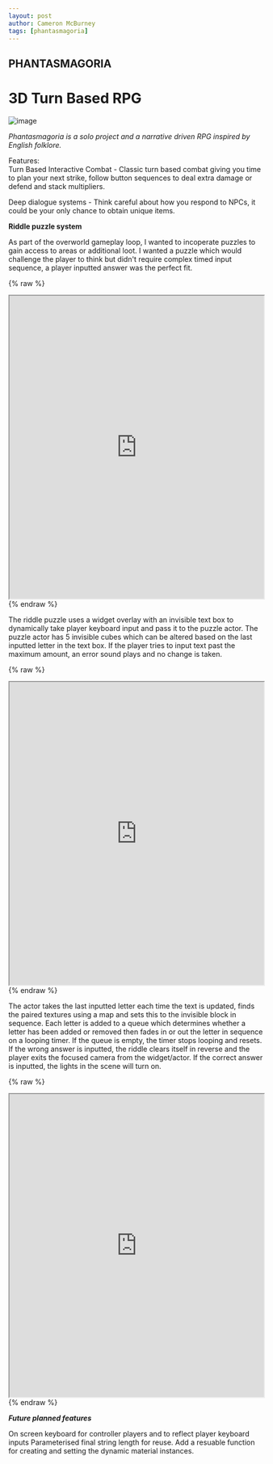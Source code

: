 ```yaml
---
layout: post
author: Cameron McBurney
tags: [phantasmagoria]
---
```


## PHANTASMAGORIA
# 3D Turn Based RPG 

![image](./images/COVER_Phantasmagoria.png)

*Phantasmagoria is a solo project and a narrative driven RPG inspired by English folklore.*

Features:  
Turn Based Interactive Combat - Classic turn based combat giving you time to plan your next strike, follow button sequences to deal extra damage or defend and stack multipliers.

Deep dialogue systems - Think careful about how you respond to NPCs, it could be your only chance to obtain unique items.




**Riddle puzzle system**

As part of the overworld gameplay loop, I wanted to incoperate puzzles to gain access to areas or additional loot. 
I wanted a puzzle which would challenge the player to think but didn't require complex timed input sequence, a player inputted answer was the perfect fit.

{% raw %}
<iframe src="https://www.youtube.com/embed/6UFsydybUDI" width="100%" height="600" scrolling="no" allowfullscreen></iframe>
{% endraw %}

The riddle puzzle uses a widget overlay with an invisible text box to dynamically take player keyboard input and pass it to the puzzle actor.
The puzzle actor has 5 invisible cubes which can be altered based on the last inputted letter in the text box.
If the player tries to input text past the maximum amount, an error sound plays and no change is taken.

{% raw %}
<iframe src="https://blueprintue.com/render/ma4ilg6m/" width="100%" height="600" scrolling="no" allowfullscreen></iframe>
{% endraw %}

The actor takes the last inputted letter each time the text is updated, finds the paired textures using a map and sets this to the invisible block in sequence.
Each letter is added to a queue which determines whether a letter has been added or removed then fades in or out the letter in sequence on a looping timer.
If the queue is empty, the timer stops looping and resets.
If the wrong answer is inputted, the riddle clears itself in reverse and the player exits the focused camera from the widget/actor.
If the correct answer is inputted, the lights in the scene will turn on.

{% raw %}
<iframe src="https://blueprintue.com/render/57nom2rn/" width="100%" height="600" scrolling="no" allowfullscreen></iframe>
{% endraw %}

***Future planned features***

On screen keyboard for controller players and to reflect player keyboard inputs
Parameterised final string length for reuse.
Add a resuable function for creating and setting the dynamic material instances.

